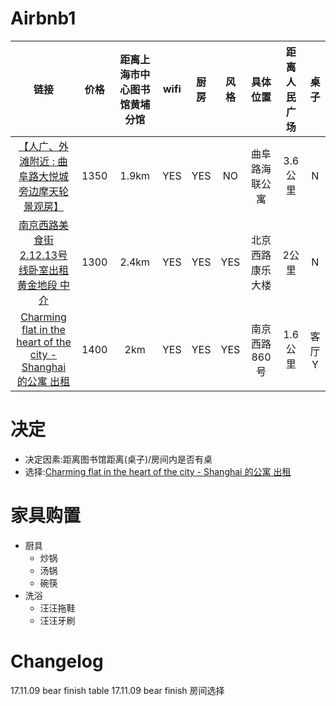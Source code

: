 # Airbnb1

**链接**|**价格**|**距离上海市中心图书馆黄埔分馆**|**wifi**|**厨房**|**风格**|**具体位置**|**距离人民广场**|**桌子**
:-----:|:-----:|:-----:|:-----:|:-----:|:-----:|:-----:|:-----:|:-----:
[【人广、外滩附近 : 曲阜路大悦城旁边摩天轮景观房】](https://zh.airbnb.com/rooms/18681537?location=%E4%B8%AD%E5%9B%BD%E4%B8%8A%E6%B5%B7%E5%B8%82Shanghai%20Shi%20%E4%BA%BA%E6%B0%91%E5%B9%BF%E5%9C%BA&adults=2&children=0&infants=0&guests=2&check\_in=2017-12-04&check\_out=2017-12-10&s=BHfqSvhd)|1350|1.9km|YES|YES|NO|曲阜路海联公寓|3.6公里|N 
[南京西路美食街2.12.13号线卧室出租 黄金地段 中介 ](https://zh.airbnb.com/rooms/21104253?location=%E4%B8%AD%E5%9B%BD%E4%B8%8A%E6%B5%B7%E5%B8%82Shanghai%20Shi%20%E4%BA%BA%E6%B0%91%E5%B9%BF%E5%9C%BA&adults=2&children=0&infants=0&guests=2&check\_in=2017-12-04&check\_out=2017-12-10&s=BHfqSvhd)|1300|2.4km|YES|YES|YES|北京西路康乐大楼|2公里|N  
[Charming flat in the heart of the city - Shanghai 的公寓 出租](https://zh.airbnb.com/rooms/20735521?location=%E4%B8%AD%E5%9B%BD%E4%B8%8A%E6%B5%B7%E5%B8%82Shanghai%20Shi%20%E4%BA%BA%E6%B0%91%E5%B9%BF%E5%9C%BA&adults=2&children=0&infants=0&guests=2&check\_in=2017-12-04&check\_out=2017-12-10&s=BHfqSvhd)|1400|2km|YES|YES|YES|南京西路860号|1.6公里|客厅Y

# 决定
- 决定因素:距离图书馆距离(桌子)/房间内是否有桌
- 选择:[Charming flat in the heart of the city - Shanghai 的公寓 出租](https://zh.airbnb.com/rooms/20735521?location=%E4%B8%AD%E5%9B%BD%E4%B8%8A%E6%B5%B7%E5%B8%82Shanghai%20Shi%20%E4%BA%BA%E6%B0%91%E5%B9%BF%E5%9C%BA&adults=2&children=0&infants=0&guests=2&check\_in=2017-12-04&check\_out=2017-12-10&s=BHfqSvhd)

# 家具购置
- 厨具
    + 炒锅
    + 汤锅
    + 碗筷
- 洗浴
    + 汪汪拖鞋
    + 汪汪牙刷
# Changelog
17.11.09 bear finish table
17.11.09 bear finish 房间选择